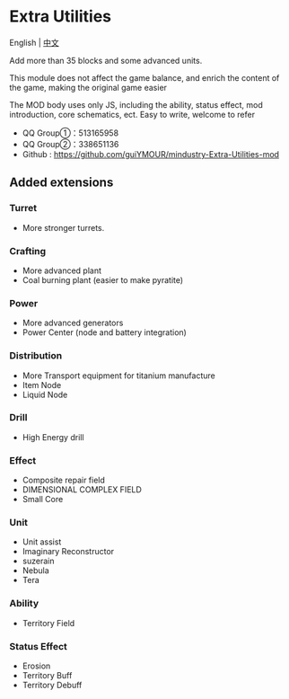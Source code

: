 # Extra Utilities

English | [中文](README_cn.md)

Add more than 35 blocks and some advanced units.

This module does not affect the game balance, and enrich the content of the game, making the original game easier

The MOD body uses only JS, including the ability, status effect, mod introduction, core schematics, ect. Easy to write, welcome to refer


- QQ Group①：513165958
- QQ Group②：338651136
- Github : https://github.com/guiYMOUR/mindustry-Extra-Utilities-mod

## Added extensions

### Turret
- More stronger turrets.

### Crafting
- More advanced plant 
- Coal burning plant (easier to make pyratite)

### Power
- More advanced generators 
- Power Center (node and battery integration)

### Distribution
- More Transport equipment for titanium manufacture
- Item Node
- Liquid Node

### Drill
- High Energy drill

### Effect
- Composite repair field
- DIMENSIONAL COMPLEX FIELD
- Small Core

### Unit
- Unit assist
- Imaginary Reconstructor
- suzerain
- Nebula
- Tera

### Ability
- Territory Field

### Status Effect
- Erosion
- Territory Buff
- Territory Debuff
